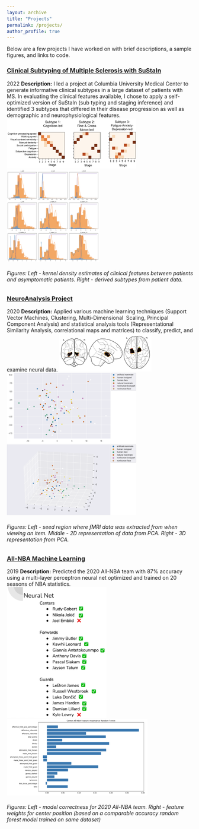 ```yaml
---
layout: archive
title: "Projects"
permalink: /projects/
author_profile: true
---
```

Below are a few projects I have worked on with brief descriptions, a sample figures, and links to code. 
### [Clinical Subtyping of Multiple Sclerosis with SuStaIn](https://github.com/LeavittLabCUMC/SuStaIn_Clustering)
2022
**Description:** I led a project at Columbia University Medical Center to generate informative clinical subtypes in a large dataset of patients with MS. In evaluating the clinical features available, I chose to apply a self-optimized version of SuStaIn (sub typing and staging inference) and identified 3 subtypes that differed in their disease progression as well as demographic and neurophysiological features.
<img src='/images/clinical_subtypes.png' width ='350'>
<img src='/images/KDE_clinical_features.png' width='250'>
###### Figures: Left - kernel density estimates of clinical features between patients and asymptomatic patients. Right - derived subtypes from patient data. 



### [NeuroAnalysis Project](https://github.com/alexander-ratzan/2020-NeuroAnalysis-Project)
2020
**Description:** Applied various machine learning techniques (Support Vector Machines, Clustering, Multi-Dimensional  Scaling, Principal Component Analysis) and statistical analysis tools (Representational Similarity Analysis, correlational maps and matrices) to classify, predict, and examine neural data.
<img src='/images/PPA.png' width='250'>
<br/>
<img src='/images/2D_PPA.png' width='350'>
<img src='/images/3D_PPA.png' width='350'>
###### Figures: Left - seed region where fMRI data was extracted from when viewing an item. Middle - 2D representation of data from PCA. Right - 3D representation from PCA.



### [All-NBA Machine Learning](https://github.com/alexander-ratzan/NBA-Machine-Learning)
2019
**Description:** Predicted the 2020 All-NBA team with 87% accuracy using a multi-layer perceptron neural net optimized and trained on 20 seasons of NBA statistics.
<br/>
<img src='/images/NN_NBA_performance.png' width='270'>
<img src='/images/center_feature_performance.png' width='380'>
###### Figures: Left - model correctness for 2020 All-NBA team. Right - feature weights for center position (based on a comparable accuracy random forest model trained on same dataset) 

<!--
{% include base_path %}

{% for post in site.projects reversed %}
  {% include archive-single.html %}
{% endfor %}
-->
